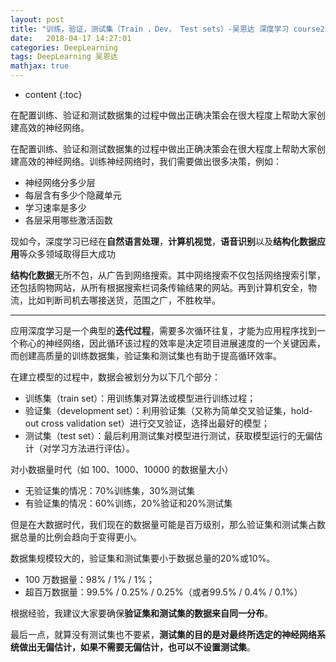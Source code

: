 ```yaml
---
layout: post
title: "训练，验证，测试集（Train ，Dev， Test sets）-吴恩达 深度学习 course2 1.1笔记"
date:   2018-04-17 14:27:01
categories: DeepLearning
tags: DeepLearning 吴恩达
mathjax: true
---
```


* content
{:toc}

在配置训练、验证和测试数据集的过程中做出正确决策会在很大程度上帮助大家创建高效的神经网络。
<!--more-->

在配置训练、验证和测试数据集的过程中做出正确决策会在很大程度上帮助大家创建高效的神经网络。训练神经网络时，我们需要做出很多决策，例如：

-  神经网络分多少层
- 每层含有多少个隐藏单元
-  学习速率是多少
-  各层采用哪些激活函数

现如今，深度学习已经在**自然语言处理**，**计算机视觉**，**语音识别**以及**结构化数据应用**等众多领域取得巨大成功

**结构化数据**无所不包，从广告到网络搜索。其中网络搜索不仅包括网络搜索引擎，还包括购物网站，从所有根据搜索栏词条传输结果的网站。再到计算机安全，物流，比如判断司机去哪接送货，范围之广，不胜枚举。

---

应用深度学习是一个典型的**迭代过程**，需要多次循环往复，才能为应用程序找到一个称心的神经网络，因此循环该过程的效率是决定项目进展速度的一个关键因素，而创建高质量的训练数据集，验证集和测试集也有助于提高循环效率。

在建立模型的过程中，数据会被划分为以下几个部分：

- 训练集（train set）：用训练集对算法或模型进行训练过程；
- 验证集（development set）：利用验证集（又称为简单交叉验证集，hold-out cross validation set）进行交叉验证，选择出最好的模型；
- 测试集（test set）：最后利用测试集对模型进行测试，获取模型运行的无偏估计（对学习方法进行评估）。

对小数据量时代（如 100、1000、10000 的数据量大小）
- 无验证集的情况：70%训练集，30%测试集
- 有验证集的情况：60%训练，20%验证和20%测试集

但是在大数据时代，我们现在的数据量可能是百万级别，那么验证集和测试集占数据总量的比例会趋向于变得更小。

数据集规模较大的，验证集和测试集要小于数据总量的20%或10%。
- 100 万数据量：98% / 1% / 1%；
- 超百万数据量：99.5% / 0.25% / 0.25%（或者99.5% / 0.4% / 0.1%）

根据经验，我建议大家要确保**验证集和测试集的数据来自同一分布**。

最后一点，就算没有测试集也不要紧，**测试集的目的是对最终所选定的神经网络系统做出无偏估计，如果不需要无偏估计，也可以不设置测试集**。
